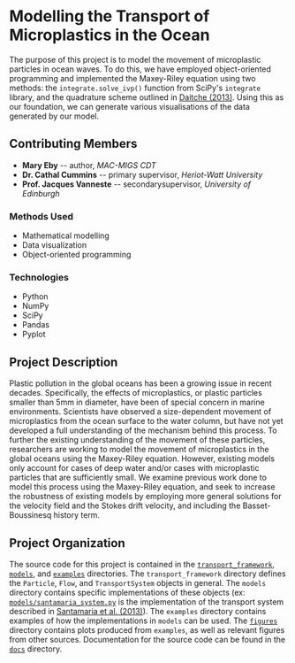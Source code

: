 # Modelling the Transport of Microplastics in the Ocean
The purpose of this project is to model the movement of microplastic particles in ocean waves. To do this, we have employed object-oriented
programming and implemented the Maxey-Riley equation using two methods: the `integrate.solve_ivp()` function from SciPy's `integrate`
library, and the quadrature scheme outlined in [Daitche (2013)](http://dx.doi.org/10.1016/j.jcp.2013.07.024). Using this as our foundation,
we can generate various visualisations of the data generated by our model.

## Contributing Members
- __Mary Eby__ -- author, _MAC-MIGS CDT_
- __Dr. Cathal Cummins__ -- primary supervisor, _Heriot-Watt University_
- __Prof. Jacques Vanneste__ -- secondarysupervisor, _University of Edinburgh_

### Methods Used
- Mathematical modelling
- Data visualization
- Object-oriented programming

### Technologies
- Python
- NumPy
- SciPy
- Pandas
- Pyplot

## Project Description
Plastic pollution in the global oceans has been a growing issue in recent decades. Specifically, the effects of microplastics,
or plastic particles smaller than 5mm in diameter, have been of special concern in marine environments. Scientists have observed a size-dependent movement
of microplastics from the ocean surface to the water column, but have not yet developed a full understanding of the mechanism behind this process. To
further the existing understanding of the movement of these particles, researchers are working to model the movement of microplastics in the global oceans
using the Maxey-Riley equation. However, existing models only account for cases of deep water and/or cases with microplastic particles that are
sufficiently small. We examine previous work done to model this process using the Maxey-Riley equation, and seek to increase the
robustness of existing models by employing more general solutions for the velocity field and the Stokes drift velocity, and including the
Basset-Boussinesq history term.

## Project Organization
The source code for this project is contained in the [`transport_framework`](transport_framework), [`models`](models), and [`examples`](examples) directories. The `transport_framework` directory
defines the `Particle`, `Flow`, and `TransportSystem` objects in general. The `models` directory contains specific implementations of these objects (ex:
[`models/santamaria_system.py`](models/santamaria_system.py) is the implementation of the transport system described in [Santamaria et al. (2013)](https://doi.org/10.1209/0295-5075/102/14003)). The `examples` directory contains
examples of how the implementations in `models` can be used. The [`figures`](figures) directory contains plots produced from `examples`, as well as relevant figures
from other sources. Documentation for the source code can be found in the [`docs`](docs/index) directory.
